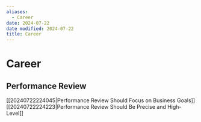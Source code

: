 ```yaml
---
aliases:
  - Career
date: 2024-07-22
date modified: 2024-07-22
title: Career
---
```


# Career

## Performance Review

[[20240722224045|Performance Review Should Focus on Business Goals]]  
[[20240722224223|Performance Review Should Be Precise and High-Level]]
